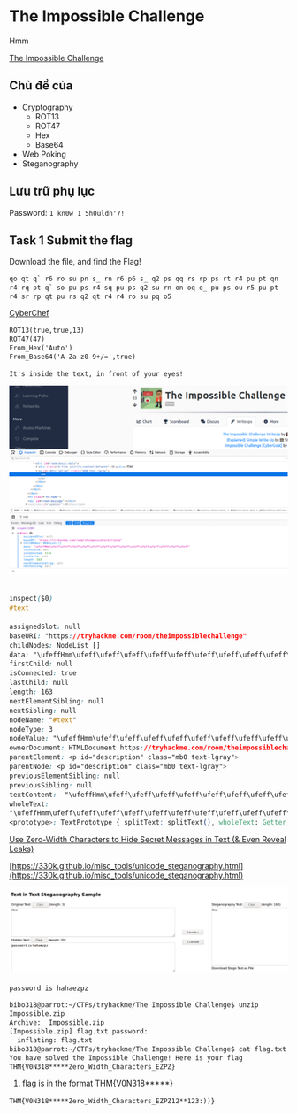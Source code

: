 # The Impossible Challenge

‌‌Hmm‌‌‌‌‍

[The Impossible Challenge](https://tryhackme.com/room/theimpossiblechallenge)

## Chủ đề của

- Cryptography
  - ROT13
  - ROT47
  - Hex
  - Base64
- Web Poking
- Steganography

## Lưu trữ phụ lục

Password: `1 kn0w 1 5h0uldn'7!`

## Task 1 Submit the flag

Download the file, and find the Flag!

```
qo qt q` r6 ro su pn s_ rn r6 p6 s_ q2 ps qq rs rp ps rt r4 pu pt qn r4 rq pt q` so pu ps r4 sq pu ps q2 su rn on oq o_ pu ps ou r5 pu pt r4 sr rp qt pu rs q2 qt r4 r4 ro su pq o5
```

[CyberChef](<https://gchq.github.io/CyberChef/#recipe=ROT13(true,true,13)ROT47(47)From_Hex('Auto')From_Base64('A-Za-z0-9%2B/%3D',true)&input=cW8gcXQgcWAgcjYgcm8gc3UgcG4gc18gcm4gcjYgcDYgc18gcTIgcHMgcXEgcnMgcnAgcHMgcnQgcjQgcHUgcHQgcW4gcjQgcnEgcHQgcWAgc28gcHUgcHMgcjQgc3EgcHUgcHMgcTIgc3Ugcm4gb24gb3Egb18gcHUgcHMgb3UgcjUgcHUgcHQgcjQgc3IgcnAgcXQgcHUgcnMgcTIgcXQgcjQgcjQgcm8gc3UgcHEgbzU>)

```
ROT13(true,true,13)
ROT47(47)
From_Hex('Auto')
From_Base64('A-Za-z0-9+/=',true)
```

`It's inside the text, in front of your eyes!`

![](./2020-10-13_13-01.png)

```css

inspect($0)
#text
​
assignedSlot: null
baseURI: "https://tryhackme.com/room/theimpossiblechallenge"
childNodes: NodeList []
data: "‌‌‌‌‍\ufeff‌‌Hmm‌‌‌‌‍‬‌‍‌‌‌‌‍\ufeff‌\ufeff‌‌‌‌‍\ufeff‌\ufeff‌‌‌‌‍\ufeff‍\ufeff‌‌‌‌‍‬\ufeff\ufeff‌‌‌‌‍\ufeff‌‬‌‌‌‌‍‬‍‌‌‌‌‌‌‬‌‌‌‌‌‌‍‬‬‍‌‌‌‌‍\ufeff‌\ufeff‌‌‌‌‌‌‌‍‬‬‌‌‌‌‌‍‬‌‍‌‌‌‌‍‬‬‌‌‌‌‌‍‬‌‍‌‌‌‌‍‬‍‍‌‌‌‌‍\ufeff‬‬‌‌‌‌‍\ufeff‌‌‌‌‌‌‍\ufeff‬‬"
firstChild: null
isConnected: true
lastChild: null
length: 163
nextElementSibling: null
nextSibling: null
nodeName: "#text"
nodeType: 3
nodeValue: "‌‌‌‌‍\ufeff‌‌Hmm‌‌‌‌‍‬‌‍‌‌‌‌‍\ufeff‌\ufeff‌‌‌‌‍\ufeff‌\ufeff‌‌‌‌‍\ufeff‍\ufeff‌‌‌‌‍‬\ufeff\ufeff‌‌‌‌‍\ufeff‌‬‌‌‌‌‍‬‍‌‌‌‌‌‌‬‌‌‌‌‌‌‍‬‬‍‌‌‌‌‍\ufeff‌\ufeff‌‌‬‌‌‌‌‌‌‍‬‬‌‌‌‌‌‍‬‌‍‌‌‌‌‍‬‬‌‌‌‌‌‍‬‌‍‌‌‌‌‍‬‍‍‌‌‌‌‍\ufeff‬‬‌‌‌‌‍\ufeff‌‌‌‌‌‌‍\ufeff‬‬"
ownerDocument: HTMLDocument https://tryhackme.com/room/theimpossiblechallenge
parentElement: <p id="description" class="mb0 text-lgray">​
parentNode: <p id="description" class="mb0 text-lgray">
previousElementSibling: null
previousSibling: null
textContent:  "‌‌‌‌‍\ufeff‌‌Hmm‌‌‌‌‍‬‌‍‌‌‌‌‍\ufeff‌\ufeff‌‌‌‌‍\ufeff‌\ufeff‌‌‌‌‍\ufeff‍\ufeff‌‌‌‌‍‬\ufeff\ufeff‌‌‌‌‍\ufeff‌‬‌‌‌‌‍‬‍‌‌‌‌‌‌‬‌‌‌‌‌‌‍‬‬‍‌‌‌‌‍\ufeff‌\ufeff‌‌‌‌‌‬‌‌‌‌‌‌‍‬‬‌‌‌‌‌‍‬‌‍‌‌‌‌‍‬‬‌‌‌‌‌‍‬‌‍‌‌‌‌‍‬‍‍‌‌‌‌‍\ufeff‬‬‌‌‌‌‍\ufeff‌‌‌‌‌‌‍\ufeff‬‬"
wholeText:
"‌‌‌‌‍\ufeff‌‌Hmm‌‌‌‌‍‬‌‍‌‌‌‌‍\ufeff‌\ufeff‌‌‌‌‍\ufeff‌\ufeff‌‌‌‌‍\ufeff‍\ufeff‌‌‌‌‍‬\ufeff\ufeff‌‌‌‌‍\ufeff‌‬‌‌‌‌‍‬‍‌‌‌‌‌‌‬‌‌‌‌‌‌‍‬‬‍‌‌‌‌‍\ufeff‌\ufeff‌‌‌‌‌‬‌‌‌‌‌‌‍‬‬‌‌‌‌‌‍‬‌‍‌‌‌‌‍‬‬‌‌‌‌‌‍‬‌‍‌‌‌‌‍‬‍‍‌‌‌‌‍\ufeff‬‬‌‌‌‌‍\ufeff‌‌‌‌‌‌‍\ufeff‬‬"​
<prototype>: TextPrototype { splitText: splitText(), wholeText: Getter, assignedSlot: Getter, … }
```

[Use Zero-Width Characters to Hide Secret Messages in Text (& Even Reveal Leaks)](https://null-byte.wonderhowto.com/how-to/use-zero-width-characters-hide-secret-messages-text-even-reveal-leaks-0198692/)

[https://330k.github.io/misc_tools/unicode_steganography.html](https://330k.github.io/misc_tools/unicode_steganography.html)

![](./2020-10-13_13-07.png)

`password is hahaezpz`

```
bibo318@parrot:~/CTFs/tryhackme/The Impossible Challenge$ unzip Impossible.zip
Archive:  Impossible.zip
[Impossible.zip] flag.txt password:
  inflating: flag.txt
bibo318@parrot:~/CTFs/tryhackme/The Impossible Challenge$ cat flag.txt
You have solved the Impossible Challenge! Here is your flag THM{V0N318*****Zero_Width_Characters_EZPZ}
```

1. flag is in the format THM{V0N318*****}

`THM{V0N318*****Zero_Width_Characters_EZPZ12**123:))}`

